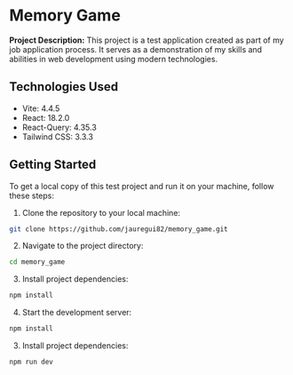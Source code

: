 # Memory Game

**Project Description:** This project is a test application created as part of my job application process. It serves as a demonstration of my skills and abilities in web development using modern technologies.

## Technologies Used

- Vite: 4.4.5
- React: 18.2.0
- React-Query: 4.35.3
- Tailwind CSS: 3.3.3

## Getting Started

To get a local copy of this test project and run it on your machine, follow these steps:

1. Clone the repository to your local machine:

```bash
git clone https://github.com/jauregui82/memory_game.git
```

2. Navigate to the project directory:

```bash
cd memory_game
```

3. Install project dependencies:

```bash
npm install
```

4. Start the development server:

```bash
npm install
```

3. Install project dependencies:

```bash
npm run dev
```
